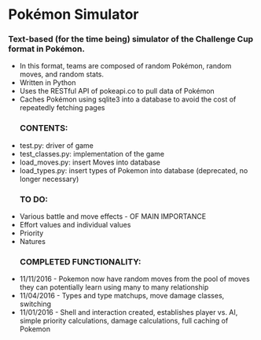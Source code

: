 <h1> Pokémon Simulator </h1>
<h3> Text-based (for the time being) simulator of the Challenge Cup format in Pokémon. </h3>
<ul>
<li> In this format, teams are composed of random Pokémon, random moves, and random stats. </li>
<li> Written in Python </li>
<li> Uses the RESTful API of pokeapi.co to pull data of Pokémon </li>
<li> Caches Pokémon using sqlite3 into a database to avoid the cost of repeatedly fetching pages </li>
</ul>

<ul> <h3> CONTENTS: </h3>
<li> test.py: driver of game </li>
<li> test_classes.py: implementation of the game </li>
<li> load_moves.py: insert Moves into database </li>
<li> load_types.py: insert types of Pokemon into database (deprecated, no longer necessary) </li>
</ul>

<ul> <h3> TO DO: </h3>
<li> Various battle and move effects - OF MAIN IMPORTANCE </li>
<li> Effort values and individual values </li>
<li> Priority </li>
<li> Natures </li>
</ul>

<ul> <h3> COMPLETED FUNCTIONALITY: </h3>
<li> 11/11/2016 - Pokemon now have random moves from the pool of moves they can potentially learn using many to many relationship </li>
<li> 11/04/2016 - Types and type matchups, move damage classes, switching </li>
<li> 11/01/2016 - Shell and interaction created, establishes player vs. AI, simple priority calculations, damage calculations, full caching of Pokemon </li>
</ul>
